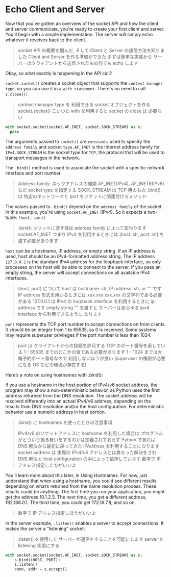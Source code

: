 # Echo Client and Server

Now that you've gotten an overview of the socket API and how the client
and server communicate, you're ready to create your first client and server.
You'll begin with a simple implementation. The server will simply echo
whatever it reveives back to the client.

> socket API の概要を掴んだ, そして Client と Server の通信方法を知りました
> Client and Server を作る準備ができた
> まずは簡単な実装から サーバーはクライアントから送信されたもの何でも
> echo します

Okay, so what exactly is happening in the API call?

`socket.socket()` creates a socket object that supports the `context manager type`,
so you can use it in a `with statement`. There's no need to call `s.close()`:

> context manager type を 利用できる socket オブジェクトを作る socket.socket()
> こいつと with を利用すると socket の close は 必要ない

```python
with socket.socket(socket.AF_INET, socket.SOCK_STREAM) as s:
  pass
```

The arguments passed to `socket()` are `constants` used to specify the
`address family` and socket `type.AF_INET` is the Internet address family for
`IPv4.SOCK_STREAM` is the socket type for `TCP`, the protocol that will be used to
transport messages in the network.

The `.bind()` method is used to associate the socket with a specific network
interface and port number.

> Address family: ネックアドレスの種類 AF_INET(IPv4), AF_INET6(IPv6) など
> socket type を指定する SOCK_STREAM は TCP 用のもの
> .bind() は 特定のネットワークと port をソケットに関連付けるメソッド

The values passed to `.bind()` depend on the `address family` of the socket.
In this example, you're using `socket.AF_INET` (IPv4).
So it expects a two-tuple: `(host, port)`

> .bind() メソッドに渡す値は address family によって変わります
> socket.AF_INET つまり IPv4 を利用するときには (host: str, port: int)
> を渡す必要があります

`host` can be a hostname, IP address, or empty string. If an IP address is used,
host should be an IPv4-formatted address string.
The IP address `127.0.0.1` is the standard IPv4 address for the loopback interface,
so only processes on the host will be able to connect to the server.
If you pass an empty string, the server will accept connections on all available
IPv4 interfaces.

> (host, port) について
> host は hostname: str, IP address: str, or "" です
> IP address 形式を用いるときには xxx.xxx.xxx.xxx の文字列である必要がある
> 127.0.0.1 は IPv4 の loopback interface を利用するときに ip address です
> empty string "" を渡すと サーバーはあらゆる ipv4 interface から利用できるように
> なります

`port` represents the TCP port number to accept connections on from clients.
It should be an integer from 1 to 65535, as 0 is reserved.
Some systems may require superuser privileges if the port number is less than 1024.

> port は クライアントからの接続を許可する TCP のポート番号を表している
> 1 - 65535 までのどこかの値である必要があります
> 1 - 1024 までは大概予約ポート番号なので 利用しないほうが良い
> (superuser の権限が必要になる OS などの環境が存在する)

Here’s a note on using hostnames with .bind():

If you use a hostname in the host portion of IPv4/v6 socket address,
the program may show a non-deterministic behavior, as Python uses the first address
returned from the DNS resolution.
The socket address will be resolved differently into an actual IPv4/v6 address,
depending on the results from DNS resolution and/or the host configuration.
For deterministic behavior use a numeric address in host portion.

> .bind() に hostnames を使ったときの注意事項
>
> IPv4/v6 のソケットアドレスに hostname を利用した場合は
> プログラムがどういう振る舞いをするのかは定義されておらず
> Python であれば　 DNS 解決から最初に戻ってきた IPAddress を利用することになります
> socket address は 実際の IPv4/v6 アドレスとは異なった解決をされ
> DNS 解決と host configuration の中によって依存しています
> 数字で IP アドレス指定した方がいいよ

You’ll learn more about this later, in Using Hostnames.
For now, just understand that when using a hostname, you could see different
results depending on what’s returned from the name resolution process.
These results could be anything. The first time you run your application,
you might get the address 10.1.2.3. The next time, you get a different address,
192.168.0.1. The third time, you could get 172.16.7.8, and so on.

> 数字で IP アドレス指定しほうがいいよ

In the server example, `.listen()` enables a server to accept connections.
It makes the server a “listening” socket:

> .listen() を使用して サーバーが通信をすることを可能にします
> server を listening 状態にする

```python
with socket.socket(socket.AF_INET, socket.SOCK_STREAM) as s:
    s.bind((HOST, PORT))
    s.listen()
    conn, addr = s.accept()
```
